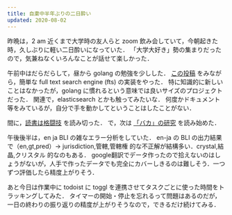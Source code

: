 ```yaml
---
title: 自粛中半年ぶりの二日酔い
updated: 2020-08-02
---
```


昨晩は，2 am 近くまで大学時の友人らと zoom 飲み会していて，今朝起きた時，久しぶりに軽い二日酔いになっていた．
「大学大好き」勢の集まりだったので，気兼ねなくいろんなことが話せて楽しかった．

午前中はだらだらして，昼から golang の勉強を少しした．
[この投稿](https://artem.krylysov.com/blog/2020/07/28/lets-build-a-full-text-search-engine/) をみながら，簡単な full text search engine (fts) の実装をやった．
特に知識的に新しいことはなかったが，golang に慣れるという意味では良いサイズのプロジェクトだった．
関連で，elasticsearch とかも触ってみたいな．
何度かドキュメント等をみているが，自分で手を動かしてということはしたことがない．

間に，[読書は格闘技](https://t.co/sIICwfL3iI?amp=1) を読み切った．
で，次は [「バカ」の研究](https://amzn.to/3k6tLgG) を読み始めた．

午後後半は，en ja BLI の雑なエラー分析をしていた．
en-ja の BLI の出力結果で（en,gt,pred）-> jurisdiction,管轄,管轄権 的な不正解が結構多い．crystal,結晶,クリスタル 的なのもある．
google翻訳でデータ作ったので拾えないのはしょうがないが，人手で作ったデータでも完全にカバーしきるのは難しそう．一つずつ評価したら精度上がりそう．

あと今日は作業中に todoist に toggl を連携させてタスクごとに使った時間をトラッキングしてみた．
タイマーの開始・停止を忘れるって問題はあるのだが，一日の終わりの振り返りの精度が上がりそうなので，できるだけ続けてみる．
